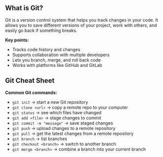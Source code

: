 ## What is Git?

Git is a version control system that helps you track changes in your code. It allows you to save different versions of your project, work with others, and easily go back if something breaks.

**Key points:**

- Tracks code history and changes  
- Supports collaboration with multiple developers  
- Lets you branch, merge, and roll back code  
- Works with platforms like GitHub and GitLab

## Git Cheat Sheet

**Common Git commands:**

- `git init` → start a new Git repository  
- `git clone <url>` → copy a remote repo to your computer  
- `git status` → see which files have changed  
- `git add <file>` → stage changes to commit  
- `git commit -m "message"` → save staged changes  
- `git push` → upload changes to a remote repository  
- `git pull` → get the latest changes from a remote repository  
- `git branch` → list branches  
- `git checkout <branch>` → switch to another branch  
- `git merge <branch>` → combine a branch into your current branch  
